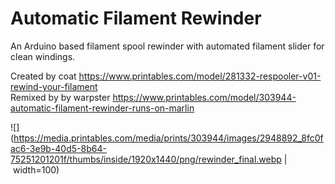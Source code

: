 # Automatic Filament Rewinder 
An Arduino based filament spool rewinder with automated filament slider for clean windings.  

Created by coat https://www.printables.com/model/281332-respooler-v01-rewind-your-filament  
Remixed by by warpster https://www.printables.com/model/303944-automatic-filament-rewinder-runs-on-marlin

![](https://media.printables.com/media/prints/303944/images/2948892_8fc0fac6-3e9b-40d5-8b64-75251201201f/thumbs/inside/1920x1440/png/rewinder_final.webp | width=100)
